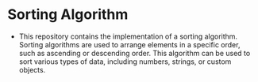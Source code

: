 # Sorting Algorithm
- This repository contains the implementation of a sorting algorithm. Sorting algorithms are used to arrange elements in a specific order, such as ascending or descending order. This algorithm can be used to sort various types of data, including numbers, strings, or custom objects.
